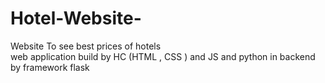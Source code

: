# Hotel-Website-
Website To see best prices of hotels  
web application build by HC (HTML , CSS ) and JS 
and python in backend by framework flask 
